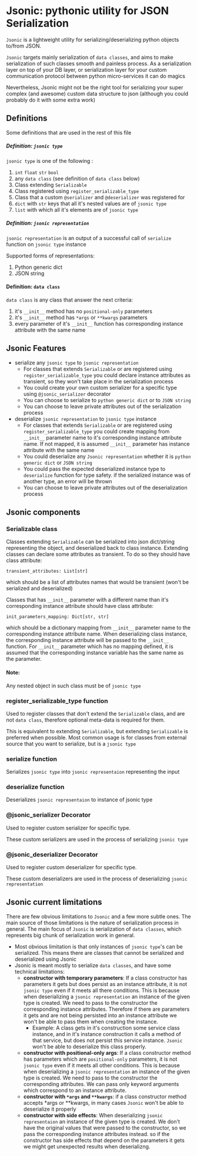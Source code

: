 # Jsonic: pythonic utility for JSON Serialization

`Jsonic` is a lightweight utility for serializing/deserializing python objects to/from JSON.

`Jsonic` targets mainly serialization of `data classes`, and aims to make serialization of such classes smooth and painless process.
As a serialization layer on top of your DB layer, or serialization layer for your custom communication protocol
between python micro-services it can do magics

Nevertheless, Jsonic might not be the right tool for serializing your super complex (and awesome) custom data structure to json 
(although you could probably do it with some extra work)

## Definitions

Some definitions that are used in the rest of this file

##### Definition: `jsonic type`  
`jsonic type` is one of the following :
1. `int` `float` `str` `bool`
2. any `data class` (see definition of `data class` below)
3. Class extending ``Serializable``
4. Class registered using ``register_serializable_type`` 
5. Class that a custom `@serializer` and `@deserializer` was registered for
6. `dict` with `str` keys that all it's nested values are of `jsonic type`
7. `list` with which all it's elements are of `jsonic type`  

##### Definition: `jsonic representation`
`jsonic representation` is an output of a successful call of `serialize` function on `jsonic type` instance

Supported forms of representations:
1. Python generic dict
2. JSON string 


#### Definition: `data class`
`data class` is any class that answer the next criteria:
1. it's `__init__` method has no `positional-only` parameters
2. it's `__init__` method has `*args` or `**kwargs` parameters
3. every parameter of it's `__init__` function has corresponding instance attribute with the same name



## Jsonic Features
- serialize any `jsonic type` to `jsonic representation`
    - For classes that extends `Serializable` or are registered using `register_serializable_type` you could 
    declare instance attributes as transient, so they won't take place in the serialization process
    - You could create your own custom serializer for a specific type using `@jsonic_serializer` decorator
    - You can choose to serialize to `python generic dict` or to `JSON string`
    - You can choose to leave private attributes out of the serialization process  
- deserialize `jsonic representation` to `jsonic type` instance
    - For classes that extends `Serializable` or are registered using `register_serializable_type` you could 
    create mapping from `__init__` parameter name to it's corresponding instance attribute name. 
    If not mapped, it is assumed `__init__` parameter has instance attribute with the same name
    - You could deserialize any `Jsonic representation` whether it is `python generic dict` or `JSON string`
    - You could pass the expected deserialized instance type to `deserialize` function for type safety. 
    if the serialized instance was of another type, an error will be thrown
    - You can choose to leave private attributes out of the deserialization process  
    
## Jsonic components

### Serializable class
Classes extending `Serializable` can be serialized into json dict/string representing the object,
and deserialized back to class instance.
Extending classes can declare some attributes as transient. To do so they should have
class attribute:

    transient_attributes: List[str]
    
which should be a list of attributes names that would be transient (won't be serialized and deserialized)

Classes that has `__init__` parameter with a different name than it's corresponding instance attribute should have class attribute:

    init_parameters_mapping: Dict[str, str]
    
which should be a dictionary mapping from `__init__` parameter name to the corresponding instance attribute name.
When deserializing class instance, the corresponding instance attribute will be passed to the `__init__` function.
For `__init__` parameter which has no mapping defined, it is assumed that the corresponding instance variable has
the same name as the parameter.


#### Note:
Any nested object in such class must be of `jsonic type`

### register_serializable_type function
Used to register classes that don't extend the `Serializable` class, and are not `data class`,
therefore optional meta-data is required for them.

This is equivalent to extending `Serializable`, but extending `Serializable` is preferred when possible. 
Most common usage is for classes from external source that you want to serialize, but is a `jsonic type`

### serialize function
Serializes ``jsonic type`` into ``jsonic representaion`` representing the input

### deserialize function
Deserializes `jsonic representaion` to instance of jsonic type

### @jsonic_serializer Decorator
Used to register custom serializer for specific type.

These custom serializers are used in the process of serializing `jsonic type`   

### @jsonic_deserializer Decorator
Used to register custom deserializer for specific type.

These custom deserializers are used in the process of deserializing `jsonic representation`

## Jsonic current limitations
There are few obvious limitations to `Jsonic` and a few more subtle ones.
The main source of those limitations is the nature of serialization process in general.
The main focus of `Jsonic` is serialization of `data classes`, which represents big chunk 
of serialization work in general.

- Most obvious limitation is that only instances of `jsonic type`'s can be serialized.
This means there are classes that cannot be serialized and deserialized using Jsonic
- Jsonic is meant mostly to serialize `data classes`, and have some technical limitations:
    - **constructor with temporary parameters**: If a class constructor has parameters it gets but does persist as an instance attribute, 
    it is not `jsonic type` even if it meets all there conditions.
    This is because when deserializing a `jsonic representation` an instance of the given type is created.
    We need to pass to the constructor the corresponding instance attributes. Therefore if there are parameters it gets and are not 
    being persisted into an instance attribute we won't be able to pass them when creating the instance.
        - Example: A class gets in it's construction some service class instance, and in it's instance construction
        it calls a method of that service, but does not persist this service instance. 
        `Jsonic` won't be able to deserialize this class properly.     
    - **constructor with positional-only args**: If a class constructor method has parameters which are `positional-only` parameters, it is not `jsonic type` even if it meets
    all other conditions.
    This is because when deserializing a `jsonic representation` an instance of the given type is created.
    We need to pass to the constructor the corresponding attributes. We can pass only keyword arguments which correspond to 
    an instance attribute.
    - **constructor with `*args` and `**kwargs`**: if a class constructor method accepts *args or **kwargs, in many cases `Jsonic` won't be able to
    deserialize it properly
    - **constructor with side effects**: When deserializing `jsonic representaion` an instance of the given type is created.
        We don't have the original values that were passed to the constructor, so we pass the corresponding instance attributes instead. 
        so if the constructor has side effects that depend on the parameters it gets we might get unexpected results when deserializng.
